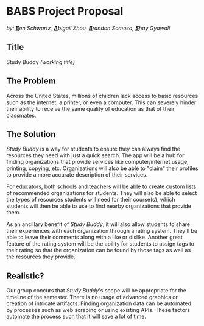 # BABS Project Proposal
*by: <u>**B**</u>en Schwartz, <u>**A**</u>bigail Zhou, <u>**B**</u>randon Somoza, <u>**S**</u>hay Gyawali*

## Title
Study Buddy *(working title)*

## The Problem
Across the United States, millions of children lack access to basic resources such as the internet, a printer, or even a computer. This can severely hinder their ability to receive the same quality of education as that of their classmates.

## The Solution
*Study Buddy* is a way for students to ensure they can always find the resources they need with just a quick search. The app will be a hub for finding organizations that provide services like computer/internet usage, printing, copying, etc. Organizations will also be able to "claim" their profiles to provide a more accurate description of their services.

For educators, both schools and teachers will be able to create custom lists of recommended organizations for students. They will also be able to select the types of resources students will need for their course(s), which students will then be able to use to find nearby organizations that provide them.

As an ancillary benefit of *Study Buddy*, it will also allow students to share their experiences with each organization through a rating system. They'll be able to leave their comments along with a like or dislike. Another great feature of the rating system will be the ability for students to assign tags to their rating so that the organization can be found by those tags as well as the resources they provide.

## Realistic?
Our group concurs that *Study Buddy*'s scope will be appropriate for the timeline of the semester. There is no usage of advanced graphics or creation of intricate artifacts. Finding organization data can be automated by processes such as web scraping or using existing APIs. These factors automate the process such that it will save a lot of time.
